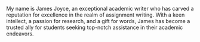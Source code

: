 My name is James Joyce, an exceptional academic writer who has carved a reputation for excellence in the realm of assignment writing. With a keen intellect, a passion for research, and a gift for words, James has become a trusted ally for students seeking top-notch assistance in their academic endeavors.
